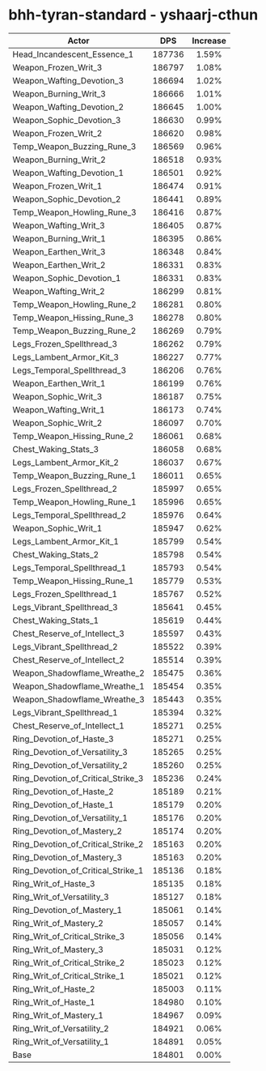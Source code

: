 # bhh-tyran-standard - yshaarj-cthun
| Actor | DPS | Increase |
|---|:---:|:---:|
|Head_Incandescent_Essence_1|187736|1.59%|
|Weapon_Frozen_Writ_3|186797|1.08%|
|Weapon_Wafting_Devotion_3|186694|1.02%|
|Weapon_Burning_Writ_3|186666|1.01%|
|Weapon_Wafting_Devotion_2|186645|1.00%|
|Weapon_Sophic_Devotion_3|186630|0.99%|
|Weapon_Frozen_Writ_2|186620|0.98%|
|Temp_Weapon_Buzzing_Rune_3|186569|0.96%|
|Weapon_Burning_Writ_2|186518|0.93%|
|Weapon_Wafting_Devotion_1|186501|0.92%|
|Weapon_Frozen_Writ_1|186474|0.91%|
|Weapon_Sophic_Devotion_2|186441|0.89%|
|Temp_Weapon_Howling_Rune_3|186416|0.87%|
|Weapon_Wafting_Writ_3|186405|0.87%|
|Weapon_Burning_Writ_1|186395|0.86%|
|Weapon_Earthen_Writ_3|186348|0.84%|
|Weapon_Earthen_Writ_2|186331|0.83%|
|Weapon_Sophic_Devotion_1|186331|0.83%|
|Weapon_Wafting_Writ_2|186299|0.81%|
|Temp_Weapon_Howling_Rune_2|186281|0.80%|
|Temp_Weapon_Hissing_Rune_3|186278|0.80%|
|Temp_Weapon_Buzzing_Rune_2|186269|0.79%|
|Legs_Frozen_Spellthread_3|186262|0.79%|
|Legs_Lambent_Armor_Kit_3|186227|0.77%|
|Legs_Temporal_Spellthread_3|186206|0.76%|
|Weapon_Earthen_Writ_1|186199|0.76%|
|Weapon_Sophic_Writ_3|186187|0.75%|
|Weapon_Wafting_Writ_1|186173|0.74%|
|Weapon_Sophic_Writ_2|186097|0.70%|
|Temp_Weapon_Hissing_Rune_2|186061|0.68%|
|Chest_Waking_Stats_3|186058|0.68%|
|Legs_Lambent_Armor_Kit_2|186037|0.67%|
|Temp_Weapon_Buzzing_Rune_1|186011|0.65%|
|Legs_Frozen_Spellthread_2|185997|0.65%|
|Temp_Weapon_Howling_Rune_1|185996|0.65%|
|Legs_Temporal_Spellthread_2|185976|0.64%|
|Weapon_Sophic_Writ_1|185947|0.62%|
|Legs_Lambent_Armor_Kit_1|185799|0.54%|
|Chest_Waking_Stats_2|185798|0.54%|
|Legs_Temporal_Spellthread_1|185793|0.54%|
|Temp_Weapon_Hissing_Rune_1|185779|0.53%|
|Legs_Frozen_Spellthread_1|185767|0.52%|
|Legs_Vibrant_Spellthread_3|185641|0.45%|
|Chest_Waking_Stats_1|185619|0.44%|
|Chest_Reserve_of_Intellect_3|185597|0.43%|
|Legs_Vibrant_Spellthread_2|185522|0.39%|
|Chest_Reserve_of_Intellect_2|185514|0.39%|
|Weapon_Shadowflame_Wreathe_2|185475|0.36%|
|Weapon_Shadowflame_Wreathe_1|185454|0.35%|
|Weapon_Shadowflame_Wreathe_3|185443|0.35%|
|Legs_Vibrant_Spellthread_1|185394|0.32%|
|Chest_Reserve_of_Intellect_1|185271|0.25%|
|Ring_Devotion_of_Haste_3|185271|0.25%|
|Ring_Devotion_of_Versatility_3|185265|0.25%|
|Ring_Devotion_of_Versatility_2|185260|0.25%|
|Ring_Devotion_of_Critical_Strike_3|185236|0.24%|
|Ring_Devotion_of_Haste_2|185189|0.21%|
|Ring_Devotion_of_Haste_1|185179|0.20%|
|Ring_Devotion_of_Versatility_1|185176|0.20%|
|Ring_Devotion_of_Mastery_2|185174|0.20%|
|Ring_Devotion_of_Critical_Strike_2|185163|0.20%|
|Ring_Devotion_of_Mastery_3|185163|0.20%|
|Ring_Devotion_of_Critical_Strike_1|185136|0.18%|
|Ring_Writ_of_Haste_3|185135|0.18%|
|Ring_Writ_of_Versatility_3|185127|0.18%|
|Ring_Devotion_of_Mastery_1|185061|0.14%|
|Ring_Writ_of_Mastery_2|185057|0.14%|
|Ring_Writ_of_Critical_Strike_3|185056|0.14%|
|Ring_Writ_of_Mastery_3|185031|0.12%|
|Ring_Writ_of_Critical_Strike_2|185023|0.12%|
|Ring_Writ_of_Critical_Strike_1|185021|0.12%|
|Ring_Writ_of_Haste_2|185003|0.11%|
|Ring_Writ_of_Haste_1|184980|0.10%|
|Ring_Writ_of_Mastery_1|184967|0.09%|
|Ring_Writ_of_Versatility_2|184921|0.06%|
|Ring_Writ_of_Versatility_1|184891|0.05%|
|Base|184801|0.00%|
